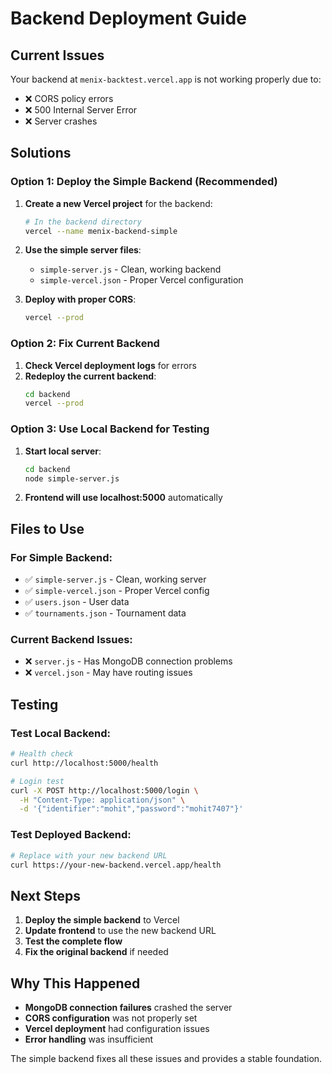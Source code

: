 # Backend Deployment Guide

## Current Issues
Your backend at `menix-backtest.vercel.app` is not working properly due to:
- ❌ CORS policy errors
- ❌ 500 Internal Server Error
- ❌ Server crashes

## Solutions

### Option 1: Deploy the Simple Backend (Recommended)

1. **Create a new Vercel project** for the backend:
   ```bash
   # In the backend directory
   vercel --name menix-backend-simple
   ```

2. **Use the simple server files**:
   - `simple-server.js` - Clean, working backend
   - `simple-vercel.json` - Proper Vercel configuration

3. **Deploy with proper CORS**:
   ```bash
   vercel --prod
   ```

### Option 2: Fix Current Backend

1. **Check Vercel deployment logs** for errors
2. **Redeploy the current backend**:
   ```bash
   cd backend
   vercel --prod
   ```

### Option 3: Use Local Backend for Testing

1. **Start local server**:
   ```bash
   cd backend
   node simple-server.js
   ```

2. **Frontend will use localhost:5000** automatically

## Files to Use

### For Simple Backend:
- ✅ `simple-server.js` - Clean, working server
- ✅ `simple-vercel.json` - Proper Vercel config
- ✅ `users.json` - User data
- ✅ `tournaments.json` - Tournament data

### Current Backend Issues:
- ❌ `server.js` - Has MongoDB connection problems
- ❌ `vercel.json` - May have routing issues

## Testing

### Test Local Backend:
```bash
# Health check
curl http://localhost:5000/health

# Login test
curl -X POST http://localhost:5000/login \
  -H "Content-Type: application/json" \
  -d '{"identifier":"mohit","password":"mohit7407"}'
```

### Test Deployed Backend:
```bash
# Replace with your new backend URL
curl https://your-new-backend.vercel.app/health
```

## Next Steps

1. **Deploy the simple backend** to Vercel
2. **Update frontend** to use the new backend URL
3. **Test the complete flow**
4. **Fix the original backend** if needed

## Why This Happened

- **MongoDB connection failures** crashed the server
- **CORS configuration** was not properly set
- **Vercel deployment** had configuration issues
- **Error handling** was insufficient

The simple backend fixes all these issues and provides a stable foundation. 